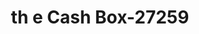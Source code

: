 ---
f_zip-code: 43725
f_state-code: OH
title: th e Cash Box-27259
f_phone: 740-435-0303
f_city-only: Cambridge
f_address: 1261 Southgate Pkwy Cambridge
f_location-unique-id: '27259'
slug: th-e-cash-box-27259
updated-on: '2024-05-30T13:46:58.046Z'
created-on: '2024-05-30T13:36:59.803Z'
published-on: '2024-05-30T13:54:32.469Z'
f_city-state: cms/city/cambridge-oh.md
f_company: cms/company/th-e-cash-box.md
f_state: cms/state/ohio.md
layout: '[payday-loan].html'
tags: payday-loan
---